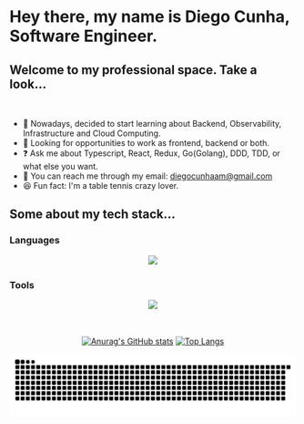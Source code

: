 # Hey there, my name is Diego Cunha, Software Engineer. 
## Welcome to my professional space. Take a look...

<br/>

<!-- - 🖥️ I'm currently working as a Specialist Software Developer (Front-end focused). -->
- 📖 Nowadays, decided to start learning about Backend, Observability, Infrastructure and Cloud Computing.
- 🔎 Looking for opportunities to work as frontend, backend or both.
- ❓ Ask me about Typescript, React, Redux, Go(Golang), DDD, TDD, or what else you want.
- 📩 You can reach me through my email: diegocunhaam@gmail.com
- 😆 Fun fact: I'm a table tennis crazy lover.

## Some about my tech stack...
### Languages
<p align="center">
  <a href="https://skillicons.dev">
    <img src="https://skillicons.dev/icons?i=typescript,javascript,go" />
  </a>
</p>

### Tools
<p align="center">
  <a href="https://skillicons.dev">
    <img src="https://skillicons.dev/icons?i=html,css,react,nextjs,redux,graphql,styledcomponents,tailwind,nodejs,nest,express,sequelize,prisma,mongodb,postgres,sqlite,jest,docker,git&perline=8" />
  </a>
</p>

<!--#### Other tools
<div style="display: inline;" align="center">
  <img width="40" height="40" src="https://cdn.jsdelivr.net/gh/devicons/devicon@latest/icons/antdesign/antdesign-plain.svg" />
  <img width="40" height="40" src="https://cdn.jsdelivr.net/gh/devicons/devicon@latest/icons/materialui/materialui-original.svg" />          
  <img width="40" height="40" src="https://cdn.jsdelivr.net/gh/devicons/devicon@latest/icons/axios/axios-plain.svg" />
</div>
-->
<br />
<div align="center">
  
  [![Anurag's GitHub stats](https://github-readme-stats.vercel.app/api?username=diegodevtech&theme=dark&count_private=true&include_all_commits=true&show_icons=true)](https://github.com/diegodevtech/github-readme-stats)
  [![Top Langs](https://github-readme-stats.vercel.app/api/top-langs/?username=diegodevtech&layout=compact)](https://github.com/diegodevtech/github-readme-stats&layout=compact)
</div>

<div align="center">
  <img alt="snake eating my contributions" src="https://raw.githubusercontent.com/diegodevtech/diegodevtech/output/github-contribution-grid-snake.svg"/>
</div>
